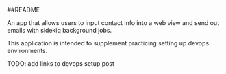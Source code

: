 ##README

An app that allows users to input contact info into a web view and send
out emails with sidekiq background jobs.

This application is intended to supplement practicing setting up devops
environments.

TODO:
add links to devops setup post

